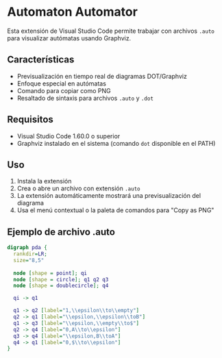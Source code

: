   # Automaton Automator
  
  Esta extensión de Visual Studio Code permite trabajar con archivos `.auto` para visualizar autómatas usando Graphviz.
  
  ## Características
  
  - Previsualización en tiempo real de diagramas DOT/Graphviz
  - Enfoque especial en autómatas
  - Comando para copiar como PNG
  - Resaltado de sintaxis para archivos `.auto` y `.dot`
  
  ## Requisitos
  
  - Visual Studio Code 1.60.0 o superior
  - Graphviz instalado en el sistema (comando `dot` disponible en el PATH)
  
  ## Uso
  
  1. Instala la extensión
  2. Crea o abre un archivo con extensión `.auto`
  3. La extensión automáticamente mostrará una previsualización del diagrama
  4. Usa el menú contextual o la paleta de comandos para "Copy as PNG"
  
  ## Ejemplo de archivo .auto
  
  ```dot
  digraph pda {
    rankdir=LR;
    size="8,5"
    
    node [shape = point]; qi
    node [shape = circle]; q1 q2 q3
    node [shape = doublecircle]; q4

    qi -> q1

    q1 -> q2 [label="1,\\epsilon\\to\\empty"]
    q2 -> q1 [label="\\epsilon,\\epsilon\\toB"]
    q1 -> q3 [label="\\epsilon,\\empty\\to$"]
    q2 -> q4 [label="0,A\\to\\epsilon"]
    q3 -> q4 [label="\\epsilon,B\\toA"]
    q4 -> q1 [label="0,$\\to\\epsilon"]
}
  ```